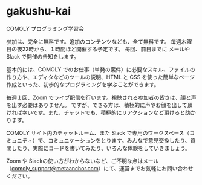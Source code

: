 # gakushu-kai
 COMOLY プログラミング学習会

 参加は、完全に無料です。追加のコンテンツなども、全て無料です。
 毎週木曜日の夜22時から、１時間ほど開催する予定です。
 毎回、前日までに メールや Slack で開催の告知をします。

 基本的には、COMOLY でのお仕事（単発の案件）に必要なスキル、ファイルの作り方や、エディタなどのツールの説明、HTML と CSS を使った簡単なページ作成といった、初歩的なプログラミングを学ぶことができます。

 毎週１回、Zoom でライブ配信を行います。視聴される参加者の皆さは、顔と声を出す必要はありません。
 ですが、できる方は、積極的に声やお顔を出して頂ければ幸いです。また、チャットでも、積極的にリアクションなど頂けると助かります。

 COMOLY サイト内のチャットルーム、また Slack で専用のワークスペース（コミュニティ）で、コミュニケーションをとります。みんなで意見交換したり、質問したり、実際にコードを書いてみたり、いろんな体験をしていきましょう。

 Zoom や Slackの使い方がわからないなど、ご不明な点はメール（comoly_support@metaanchor.com）にて、運営までお気軽にお問い合わせください。
